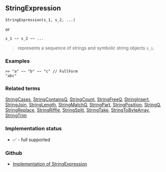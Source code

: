## StringExpression

```
StringExpression(s_1, s_2, ...)
```

or

```
s_1 ~~ s_2 ~~ ...
```

> represents a sequence of strings and symbolic string objects `s_i`.
  
### Examples

```
>> "a" ~~ "b" ~~ "c" // FullForm
"abc"
```

### Related terms
[StringCases](StringCases.md), [StringContainsQ](StringContainsQ.md), [StringCount](StringCount.md), [StringFreeQ](StringFreeQ.md), [StringInsert](StringInsert.md), [StringJoin](StringJoin.md), [StringLength](StringLength.md), [StringMatchQ](StringMatchQ.md), [StringPart](StringPart.md), [StringPosition](StringPosition.md), [StringQ](StringQ.md), [StringReplace](StringReplace.md), [StringRiffle](StringRiffle.md), [StringSplit](StringSplit.md), [StringTake](StringTake.md), [StringToByteArray](StringToByteArray.md), [StringTrim](StringTrim.md)






### Implementation status

* &#x2705; - full supported

### Github

* [Implementation of StringExpression](https://github.com/axkr/symja_android_library/blob/master/symja_android_library/matheclipse-core/src/main/java/org/matheclipse/core/builtin/StringFunctions.java#L1472) 
